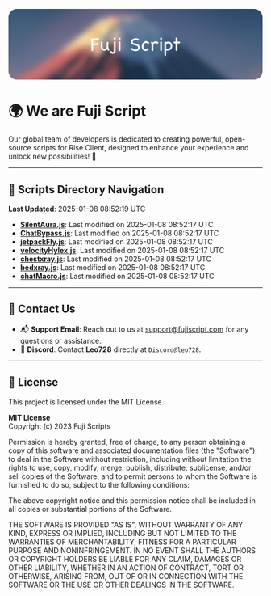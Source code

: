 ![Banner](.github/b.webp)

# 🌍 **We are Fuji Script**

Our global team of developers is dedicated to creating powerful, open-source scripts for Rise Client, designed to enhance your experience and unlock new possibilities! 🌟

---
<!-- SCRIPTS_NAVIGATION_START -->
## 📂 **Scripts Directory Navigation**

**Last Updated**: 2025-01-08 08:52:19 UTC

- **[SilentAura.js](scripts/SilentAura.js)**: Last modified on 2025-01-08 08:52:17 UTC
- **[ChatBypass.js](scripts/ChatBypass.js)**: Last modified on 2025-01-08 08:52:17 UTC
- **[jetpackFly.js](scripts/jetpackFly.js)**: Last modified on 2025-01-08 08:52:17 UTC
- **[velocityHylex.js](scripts/velocityHylex.js)**: Last modified on 2025-01-08 08:52:17 UTC
- **[chestxray.js](scripts/chestxray.js)**: Last modified on 2025-01-08 08:52:17 UTC
- **[bedxray.js](scripts/bedxray.js)**: Last modified on 2025-01-08 08:52:17 UTC
- **[chatMacro.js](scripts/chatMacro.js)**: Last modified on 2025-01-08 08:52:17 UTC

<!-- SCRIPTS_NAVIGATION_END -->

---

## 💬 **Contact Us**  
- 📬 **Support Email**: Reach out to us at [support@fujiscript.com](mailto:support@fujiscript.com) for any questions or assistance.  
- 💬 **Discord**: Contact **Leo728** directly at `Discord@leo728`.

---

## 📜 **License**

This project is licensed under the MIT License.  

**MIT License**  
Copyright (c) 2023 Fuji Scripts  

Permission is hereby granted, free of charge, to any person obtaining a copy of this software and associated documentation files (the "Software"), to deal in the Software without restriction, including without limitation the rights to use, copy, modify, merge, publish, distribute, sublicense, and/or sell copies of the Software, and to permit persons to whom the Software is furnished to do so, subject to the following conditions:  

The above copyright notice and this permission notice shall be included in all copies or substantial portions of the Software.  

THE SOFTWARE IS PROVIDED "AS IS", WITHOUT WARRANTY OF ANY KIND, EXPRESS OR IMPLIED, INCLUDING BUT NOT LIMITED TO THE WARRANTIES OF MERCHANTABILITY, FITNESS FOR A PARTICULAR PURPOSE AND NONINFRINGEMENT. IN NO EVENT SHALL THE AUTHORS OR COPYRIGHT HOLDERS BE LIABLE FOR ANY CLAIM, DAMAGES OR OTHER LIABILITY, WHETHER IN AN ACTION OF CONTRACT, TORT OR OTHERWISE, ARISING FROM, OUT OF OR IN CONNECTION WITH THE SOFTWARE OR THE USE OR OTHER DEALINGS IN THE SOFTWARE.  
